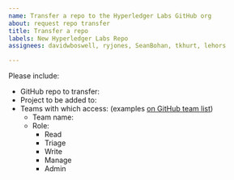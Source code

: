 ```yaml
---
name: Transfer a repo to the Hyperledger Labs GitHub org
about: request repo transfer
title: Transfer a repo
labels: New Hyperledger Labs Repo
assignees: davidwboswell, ryjones, SeanBohan, tkhurt, lehors

---
```


Please include:

* GitHub repo to transfer:
* Project to be added to: 
* Teams with which access: (examples [on GitHub team list](https://github.com/orgs/hyperledger/teams))
	* Team name:
	* Role:
		- Read
		- Triage
		- Write
		- Manage
		- Admin
